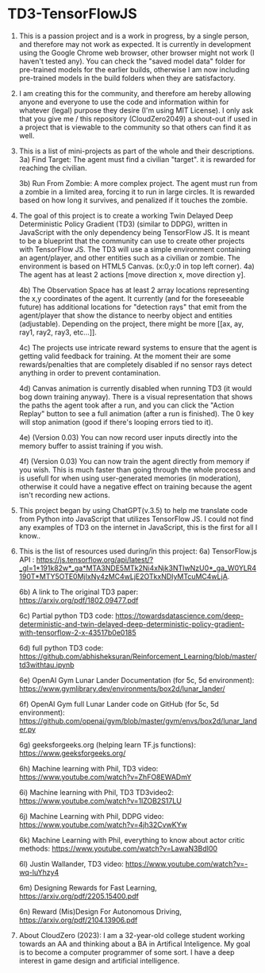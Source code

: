 # TD3-TensorFlowJS
1) This is a passion project and is a work in progress, by a single person, and therefore may not work as expected. It is currently in development using the Google Chrome web browser, other browser might not work (I haven't tested any). You can check the "saved model data" folder for pre-trained models for the earlier builds, otherwise I am now including pre-trained models in the build folders when they are satisfactory.

2) I am creating this for the community, and therefore am hereby allowing anyone and everyone to use the code and information within for whatever (legal) purpose they desire (I'm using MIT License). I only ask that you give me / this repository (CloudZero2049) a shout-out if used in a project that is viewable to the community so that others can find it as well.
   
3) This is a list of mini-projects as part of the whole and their descriptions.
	3a) Find Target: The agent must find a civilian "target".  it is rewarded for reaching the civilian.
   
	3b) Run From Zombie: A more complex project. The agent must run from a zombie in a limited area, forcing it to run in large circles. It is rewarded based on how long it survives, and penalized if it 		touches the zombie.

5) The goal of this project is to create a working Twin Delayed Deep Deterministic Policy Gradient (TD3) (similar to DDPG), written in JavaScript with the only dependency being TensorFlow JS. It is meant to be a  blueprint that the community can use to create other projects with TensorFlow JS. The TD3 will use a simple environment containing an agent/player, and other entities such as a civilian or zombie. The environment is based on HTML5 Canvas. (x:0,y:0 in top left corner).
	4a) The agent has at least 2 actions [move direction x, move direction y].

	4b) The Observation Space has at least 2 array locations representing the x,y coordinates of the agent. It currently (and for the foreseeable future) has additional locations for "detection rays" that 	emit from the agent/player that show the distance to neerby object and entities (adjustable). Depending on the project, there might be more [[ax, ay, ray1, ray2, ray3, etc...]].

	4c) The projects use intricate reward systems to ensure that the agent is getting valid feedback for training. At the moment their are some rewards/penalties that are completely disabled if no sensor rays 	detect anything in order to prevent contamination.

	4d) Canvas animation is currently disabled when running TD3 (it would bog down training anyway). There is a visual representation that shows the paths the agent took after a run, and you can click the 	"Action Replay" button to see a full animation (after a run is finished). The 0 key will stop animation (good if there's looping errors tied to it).

 	4e) (Version 0.03) You can now record user inputs directly into the memory buffer to assist training if you wish.

   	4f) (Version 0.03) You can now train the agent directly from memory if you wish. This is much faster than going through the whole process and is usefull for when using user-generated memories (in 		moderation), otherwise it could have a negative effect on training because the agent isn't recording new actions.


6) This project began by using ChatGPT(v.3.5) to help me translate code from Python into JavaScript that utilizes TensorFlow JS. I could not find any examples of TD3 on the internet in JavaScript, this is the first for all I know..

7) This is the list of resources used during/in this project: 
	6a) TensorFlow.js API : https://js.tensorflow.org/api/latest/?_gl=1*191k82w*_ga*MTA3NDE5MTk2Ni4xNjk3NTIwNzU0*_ga_W0YLR4190T*MTY5OTE0MjIxNy4zMC4wLjE2OTkxNDIyMTcuMC4wLjA.

	6b) A link to The original TD3 paper: https://arxiv.org/pdf/1802.09477.pdf

	6c) Partial python TD3 code: https://towardsdatascience.com/deep-deterministic-and-twin-delayed-deep-deterministic-policy-gradient-with-tensorflow-2-x-43517b0e0185

	6d) full python TD3 code: https://github.com/abhisheksuran/Reinforcement_Learning/blob/master/td3withtau.ipynb

 	6e) OpenAI Gym Lunar Lander Documentation (for 5c, 5d environment): https://www.gymlibrary.dev/environments/box2d/lunar_lander/

   	6f) OpenAI Gym full Lunar Lander code on GitHub (for 5c, 5d environment): https://github.com/openai/gym/blob/master/gym/envs/box2d/lunar_lander.py

	6g) geeksforgeeks.org (helping learn TF.js functions): https://www.geeksforgeeks.org/

	6h) Machine learning with Phil, TD3 video: https://www.youtube.com/watch?v=ZhFO8EWADmY

	6i) Machine learning with Phil, TD3 TD3video2: https://www.youtube.com/watch?v=1lZOB2S17LU

	6j) Machine Learning with Phil, DDPG video: https://www.youtube.com/watch?v=4jh32CvwKYw

	6k) Machine Learning with Phil, everything to know about actor critic methods: https://www.youtube.com/watch?v=LawaN3BdI00

	6l) Justin Wallander, TD3 video: https://www.youtube.com/watch?v=-wq-luYhzy4

 	6m) Designing Rewards for Fast Learning, https://arxiv.org/pdf/2205.15400.pdf

   	6n) Reward (Mis)Design For Autonomous Driving, https://arxiv.org/pdf/2104.13906.pdf

8) About CloudZero (2023): I am a 32-year-old college student working towards an AA and thinking about a BA in Artifical Inteligence. My goal is to become a computer programmer of some sort. I have a deep interest in game design and artificial intelligence.
